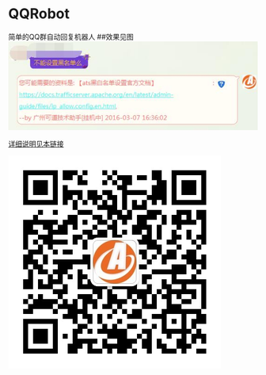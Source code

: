 # QQRobot
简单的QQ群自动回复机器人
##效果见图
![image3](https://github.com/cnkedao/QQrobot/raw/master/pic/1.jpg)    

[详细说明见本链接](http://t.cn/RGRPbzl)    

![image2](https://github.com/cnkedao/QQrobot/raw/master/pic/2.jpg) 
